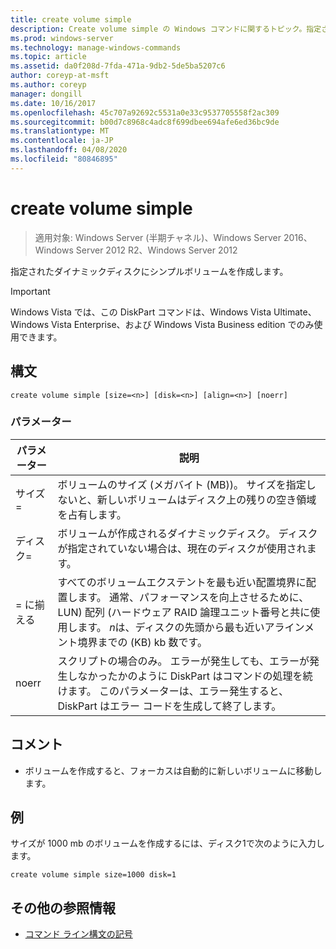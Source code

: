 ```yaml
---
title: create volume simple
description: Create volume simple の Windows コマンドに関するトピック。指定されたダイナミックディスクにシンプルボリュームを作成します。
ms.prod: windows-server
ms.technology: manage-windows-commands
ms.topic: article
ms.assetid: da0f208d-7fda-471a-9db2-5de5ba5207c6
author: coreyp-at-msft
ms.author: coreyp
manager: dongill
ms.date: 10/16/2017
ms.openlocfilehash: 45c707a92692c5531a0e33c9537705558f2ac309
ms.sourcegitcommit: b00d7c8968c4adc8f699dbee694afe6ed36bc9de
ms.translationtype: MT
ms.contentlocale: ja-JP
ms.lasthandoff: 04/08/2020
ms.locfileid: "80846895"
---
```

# <a name="create-volume-simple"></a>create volume simple

>適用対象: Windows Server (半期チャネル)、Windows Server 2016、Windows Server 2012 R2、Windows Server 2012

指定されたダイナミックディスクにシンプルボリュームを作成します。  
  
> [!IMPORTANT]  
> Windows Vista では、この DiskPart コマンドは、Windows Vista Ultimate、Windows Vista Enterprise、および Windows Vista Business edition でのみ使用できます。
  
## <a name="syntax"></a>構文  
  
```  
create volume simple [size=<n>] [disk=<n>] [align=<n>] [noerr]  
```  
  
### <a name="parameters"></a>パラメーター  
  
| パラメーター  |                                                                                                                            説明                                                                                                                            |
|------------|-------------------------------------------------------------------------------------------------------------------------------------------------------------------------------------------------------------------------------------------------------------------|
| サイズ\=<n>  |                                                                  ボリュームのサイズ (メガバイト \(MB\))。 サイズを指定しないと、新しいボリュームはディスク上の残りの空き領域を占有します。                                                                   |
| ディスク\=<n>  |                                                                                ボリュームが作成されるダイナミックディスク。 ディスクが指定されていない場合は、現在のディスクが使用されます。                                                                                |
| \=<n> に揃える | すべてのボリュームエクステントを最も近い配置境界に配置します。 通常、パフォーマンスを向上させるために、LUN\) 配列 \(ハードウェア RAID 論理ユニット番号と共に使用します。 *n*は、ディスクの先頭から最も近いアラインメント境界までの \(KB\) kb 数です。 |
|   noerr    |                               スクリプトの場合のみ。 エラーが発生しても、エラーが発生しなかったかのように DiskPart はコマンドの処理を続けます。 このパラメーターは、エラー発生すると、DiskPart はエラー コードを生成して終了します。                                |
  
## <a name="remarks"></a>コメント  
  
-   ボリュームを作成すると、フォーカスは自動的に新しいボリュームに移動します。  
  
## <a name="examples"></a><a name=BKMK_examples></a>例  
サイズが 1000 mb のボリュームを作成するには、ディスク1で次のように入力します。  
  
```  
create volume simple size=1000 disk=1  
```  
  
## <a name="additional-references"></a>その他の参照情報  
- [コマンド ライン構文の記号](command-line-syntax-key.md)  
  

  

